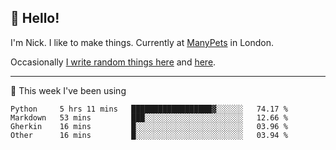 ## 👋 Hello! 

I'm Nick. I like to make things. Currently at [ManyPets](https://manypets.com) in London.

Occasionally [I write random things here](https://nicksnell.com) and [here](https://twitter.com/nicksnell).

-------

🚀 This week I've been using

<!--START_SECTION:waka-->

```text
Python     5 hrs 11 mins   ██████████████████▓░░░░░░   74.17 %
Markdown   53 mins         ███░░░░░░░░░░░░░░░░░░░░░░   12.66 %
Gherkin    16 mins         █░░░░░░░░░░░░░░░░░░░░░░░░   03.96 %
Other      16 mins         █░░░░░░░░░░░░░░░░░░░░░░░░   03.94 %
```

<!--END_SECTION:waka-->
